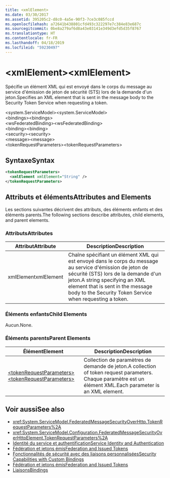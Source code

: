 ```yaml
---
title: <xmlElement>
ms.date: 03/30/2017
ms.assetid: 395205c2-d8c0-4a5e-90f3-7ce3c085fccd
ms.openlocfilehash: a72641b438801cfd493c322297e7c384e83e687c
ms.sourcegitcommit: 0be8a279af6d8a43e03141e349d3efd5d35f8767
ms.translationtype: HT
ms.contentlocale: fr-FR
ms.lasthandoff: 04/18/2019
ms.locfileid: "59230497"
---
```

# <a name="xmlelement"></a><span data-ttu-id="f2904-101">\<xmlElement></span><span class="sxs-lookup"><span data-stu-id="f2904-101">\<xmlElement></span></span>
<span data-ttu-id="f2904-102">Spécifie un élément XML qui est envoyé dans le corps du message au service d'émission de jeton de sécurité (STS) lors de la demande d'un jeton.</span><span class="sxs-lookup"><span data-stu-id="f2904-102">Specifies an XML element that is sent in the message body to the Security Token Service when requesting a token.</span></span>  
  
 <span data-ttu-id="f2904-103">\<system.ServiceModel></span><span class="sxs-lookup"><span data-stu-id="f2904-103">\<system.ServiceModel></span></span>  
<span data-ttu-id="f2904-104">\<bindings></span><span class="sxs-lookup"><span data-stu-id="f2904-104">\<bindings></span></span>  
<span data-ttu-id="f2904-105">\<wsFederatedBinding></span><span class="sxs-lookup"><span data-stu-id="f2904-105">\<wsFederatedBinding></span></span>  
<span data-ttu-id="f2904-106">\<binding></span><span class="sxs-lookup"><span data-stu-id="f2904-106">\<binding></span></span>  
<span data-ttu-id="f2904-107">\<security></span><span class="sxs-lookup"><span data-stu-id="f2904-107">\<security></span></span>  
<span data-ttu-id="f2904-108">\<message></span><span class="sxs-lookup"><span data-stu-id="f2904-108">\<message></span></span>  
<span data-ttu-id="f2904-109">\<tokenRequestParameters></span><span class="sxs-lookup"><span data-stu-id="f2904-109">\<tokenRequestParameters></span></span>  
  
## <a name="syntax"></a><span data-ttu-id="f2904-110">Syntaxe</span><span class="sxs-lookup"><span data-stu-id="f2904-110">Syntax</span></span>  
  
```xml  
<tokenRequestParameters>
  <xmlElement xmlElement="String" />
</tokenRequestParameters>
```  
  
## <a name="attributes-and-elements"></a><span data-ttu-id="f2904-111">Attributs et éléments</span><span class="sxs-lookup"><span data-stu-id="f2904-111">Attributes and Elements</span></span>  
 <span data-ttu-id="f2904-112">Les sections suivantes décrivent des attributs, des éléments enfants et des éléments parents.</span><span class="sxs-lookup"><span data-stu-id="f2904-112">The following sections describe attributes, child elements, and parent elements.</span></span>  
  
### <a name="attributes"></a><span data-ttu-id="f2904-113">Attributs</span><span class="sxs-lookup"><span data-stu-id="f2904-113">Attributes</span></span>  
  
|<span data-ttu-id="f2904-114">Attribut</span><span class="sxs-lookup"><span data-stu-id="f2904-114">Attribute</span></span>|<span data-ttu-id="f2904-115">Description</span><span class="sxs-lookup"><span data-stu-id="f2904-115">Description</span></span>|  
|---------------|-----------------|  
|<span data-ttu-id="f2904-116">xmlElement</span><span class="sxs-lookup"><span data-stu-id="f2904-116">xmlElement</span></span>|<span data-ttu-id="f2904-117">Chaîne spécifiant un élément XML qui est envoyé dans le corps du message au service d'émission de jeton de sécurité (STS) lors de la demande d'un jeton.</span><span class="sxs-lookup"><span data-stu-id="f2904-117">A string specifying an XML element that is sent in the message body to the Security Token Service when requesting a token.</span></span>|  
  
### <a name="child-elements"></a><span data-ttu-id="f2904-118">Éléments enfants</span><span class="sxs-lookup"><span data-stu-id="f2904-118">Child Elements</span></span>  
 <span data-ttu-id="f2904-119">Aucun.</span><span class="sxs-lookup"><span data-stu-id="f2904-119">None.</span></span>  
  
### <a name="parent-elements"></a><span data-ttu-id="f2904-120">Éléments parents</span><span class="sxs-lookup"><span data-stu-id="f2904-120">Parent Elements</span></span>  
  
|<span data-ttu-id="f2904-121">Élément</span><span class="sxs-lookup"><span data-stu-id="f2904-121">Element</span></span>|<span data-ttu-id="f2904-122">Description</span><span class="sxs-lookup"><span data-stu-id="f2904-122">Description</span></span>|  
|-------------|-----------------|  
|[<span data-ttu-id="f2904-123">\<tokenRequestParameters></span><span class="sxs-lookup"><span data-stu-id="f2904-123">\<tokenRequestParameters></span></span>](../../../../../docs/framework/configure-apps/file-schema/wcf/tokenrequestparameters.md)|<span data-ttu-id="f2904-124">Collection de paramètres de demande de jeton.</span><span class="sxs-lookup"><span data-stu-id="f2904-124">A collection of token request parameters.</span></span> <span data-ttu-id="f2904-125">Chaque paramètre est un élément XML.</span><span class="sxs-lookup"><span data-stu-id="f2904-125">Each parameter is an XML element.</span></span>|  
  
## <a name="see-also"></a><span data-ttu-id="f2904-126">Voir aussi</span><span class="sxs-lookup"><span data-stu-id="f2904-126">See also</span></span>

- <xref:System.ServiceModel.FederatedMessageSecurityOverHttp.TokenRequestParameters%2A>
- <xref:System.ServiceModel.Configuration.FederatedMessageSecurityOverHttpElement.TokenRequestParameters%2A>
- [<span data-ttu-id="f2904-127">Identité du service et authentification</span><span class="sxs-lookup"><span data-stu-id="f2904-127">Service Identity and Authentication</span></span>](../../../../../docs/framework/wcf/feature-details/service-identity-and-authentication.md)
- [<span data-ttu-id="f2904-128">Fédération et jetons émis</span><span class="sxs-lookup"><span data-stu-id="f2904-128">Federation and Issued Tokens</span></span>](../../../../../docs/framework/wcf/feature-details/federation-and-issued-tokens.md)
- [<span data-ttu-id="f2904-129">Fonctionnalités de sécurité avec des liaisons personnalisées</span><span class="sxs-lookup"><span data-stu-id="f2904-129">Security Capabilities with Custom Bindings</span></span>](../../../../../docs/framework/wcf/feature-details/security-capabilities-with-custom-bindings.md)
- [<span data-ttu-id="f2904-130">Fédération et jetons émis</span><span class="sxs-lookup"><span data-stu-id="f2904-130">Federation and Issued Tokens</span></span>](../../../../../docs/framework/wcf/feature-details/federation-and-issued-tokens.md)
- [<span data-ttu-id="f2904-131">Liaisons</span><span class="sxs-lookup"><span data-stu-id="f2904-131">Bindings</span></span>](../../../../../docs/framework/wcf/bindings.md)
